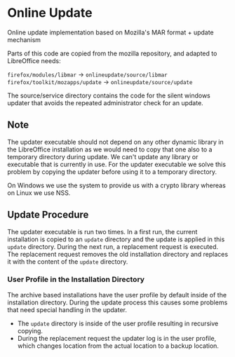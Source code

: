 # Online Update

Online update implementation based on Mozilla's MAR format + update mechanism

Parts of this code are copied from the mozilla repository, and adapted to
LibreOffice needs:

`firefox/modules/libmar` -> `onlineupdate/source/libmar`
`firefox/toolkit/mozapps/update` -> `onlineupdate/source/update`

The source/service directory contains the code for the silent windows updater that avoids the
repeated administrator check for an update.

## Note

The updater executable should not depend on any other dynamic library in the LibreOffice
installation as we would need to copy that one also to a temporary directory during update. We can't
update any library or executable that is currently in use. For the updater executable we solve this
problem by copying the updater before using it to a temporary directory.

On Windows we use the system to provide us with a crypto library whereas on Linux we use NSS.

## Update Procedure

The updater executable is run two times. In a first run, the current installation is copied to an
`update` directory and the update is applied in this `update` directory. During the next run, a
replacement request is executed. The replacement request removes the old installation directory and
replaces it with the content of the `update` directory.

### User Profile in the Installation Directory

The archive based installations have the user profile by default inside of the installation
directory. During the update process this causes some problems that need special handling in the
updater.

* The `update` directory is inside of the user profile resulting in recursive copying.
* During the replacement request the updater log is in the user profile, which changes location from
the actual location to a backup location.
